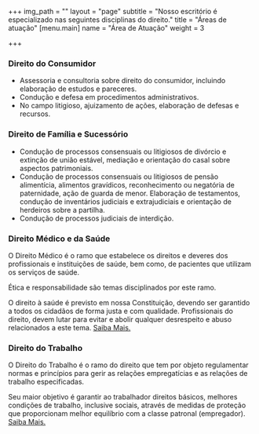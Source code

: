 +++
img_path = ""
layout = "page"
subtitle = "Nosso escritório é especializado nas seguintes disciplinas do direito."
title = "Áreas de atuação"
[menu.main]
name = "Área de Atuação"
weight = 3

+++
### Direito do Consumidor

* Assessoria e consultoria sobre direito do consumidor, incluindo elaboração de estudos e pareceres.
* Condução e defesa em procedimentos administrativos.
* No campo litigioso, ajuizamento de ações, elaboração de defesas e recursos.


### Direito de Família e Sucessório

* Condução de processos consensuais ou litigiosos de divórcio e extinção de união estável, mediação e orientação do casal sobre aspectos patrimoniais.
* Condução de processos consensuais ou litigiosos de pensão alimentícia, alimentos gravídicos, reconhecimento ou negatória de paternidade, ação de guarda de menor.
Elaboração de testamentos, condução de inventários judiciais e extrajudiciais e orientação de herdeiros sobre a partilha.
* Condução de processos judiciais de interdição. 


### Direito Médico e da Saúde

O Direito Médico é o ramo que estabelece os direitos e deveres dos profissionais e instituições de saúde, bem como, de pacientes que utilizam os serviços de saúde.

Ética e responsabilidade são temas disciplinados por este ramo.

O direito à saúde é previsto em nossa Constituição, devendo ser garantido a todos os cidadãos de forma justa e com qualidade. Profissionais do direito, devem lutar para evitar e abolir qualquer desrespeito e abuso relacionados a este tema. <a href="/direito-médico/" rel="direito-médico/">Saiba Mais.</a>


### Direito do Trabalho

O Direito do Trabalho é o ramo do direito que tem por objeto regulamentar normas e princípios para gerir as relações empregatícias e as relações de trabalho especificadas.

Seu maior objetivo é garantir ao trabalhador direitos básicos, melhores condições de trabalho, inclusive sociais, através de medidas de proteção que proporcionam melhor equilíbrio com a classe patronal (empregador). <a href="/direito-trabalho/" rel="direito-trabalho">Saiba Mais.</a>